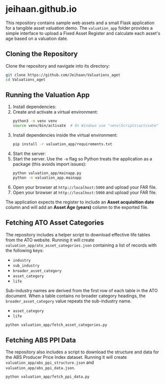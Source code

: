 # jeihaan.github.io

This repository contains sample web assets and a small Flask application for a tangible asset valuation demo. The `valuation_app` folder provides a simple interface to upload a Fixed Asset Register and calculate each asset's age based on a valuation date.

## Cloning the Repository

Clone the repository and navigate into its directory:

```bash
git clone https://github.com/Jeihaan/Valuations_aget
cd Valuations_aget
```


## Running the Valuation App

1. Install dependencies:
1. Create and activate a virtual environment:
   ```bash
   python3 -m venv venv
   source venv/bin/activate  # On Windows use "venv\Scripts\activate"
   ```
2. Install dependencies inside the virtual environment:
   ```bash
   pip install -r valuation_app/requirements.txt
   ```
2. Start the server:
3. Start the server. Use the `-m` flag so Python treats the application as a
   package (this avoids import issues):
   ```bash
   python valuation_app/mainapp.py
   python -m valuation_app.mainapp
   ```
3. Open your browser at `http://localhost:5000` and upload your FAR file.
4. Open your browser at `http://localhost:5000` and upload your FAR file.

The application expects the register to include an **Asset acquisition date** column and will add an **Asset Age (years)** column to the exported file.

## Fetching ATO Asset Categories

The repository includes a helper script to download effective life tables from
the ATO website. Running it will create `valuation_app/ato_asset_categories.json`
containing a list of records with the following keys:

* `industry`
* `sub_industry`
* `broader_asset_category`
* `asset_category`
* `life`

Sub-industry names are derived from the first row of each table in the ATO
document. When a table contains no broader category headings, the
`broader_asset_category` value repeats the sub-industry name.
* `asset_category`
* `life`

```bash
python valuation_app/fetch_asset_categories.py
```


## Fetching ABS PPI Data

The repository also includes a script to download the structure and data for the ABS Producer Price Index dataset. Running it will create `valuation_app/abs_ppi_structure.json` and `valuation_app/abs_ppi_data.json`.

```bash
python valuation_app/fetch_ppi_data.py
```

